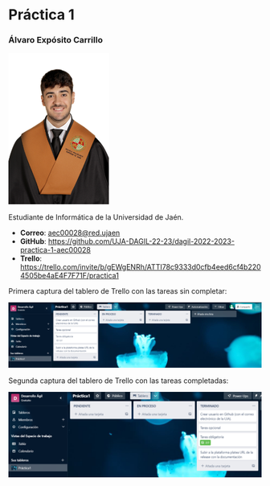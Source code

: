 # Práctica 1

### Álvaro Expósito Carrillo
<img src='/FER_23_18029.JPG' width='200px'>

Estudiante de Informática de la Universidad de Jaén.
* **Correo**: aec00028@red.ujaen
* **GitHub**: https://github.com/UJA-DAGIL-22-23/dagil-2022-2023-practica-1-aec00028
* **Trello**: https://trello.com/invite/b/gEWgENRh/ATTI78c9333d0cfb4eed6cf4b2204505be4aE4F7F71F/practica1

Primera captura del tablero de Trello con las tareas sin completar:

<img src='/TRELLO 1.png' width='750px'>

Segunda captura del tablero de Trello con las tareas completadas:

<img src='/TRELLO 2.png' width='750px'>
